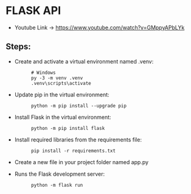 # FLASK API
- Youtube Link -> https://www.youtube.com/watch?v=GMppyAPbLYk 
## Steps:
- Create and activate a virtual environment named .venv:

            # Windows
            py -3 -m venv .venv
            .venv\scripts\activate
- Update pip in the virtual environment:


            python -m pip install --upgrade pip
- Install Flask in the virtual environment:

            python -m pip install flask
- Install required libraries from the requirements file:

            pip install -r requirements.txt
- Create a new file in your project folder named app.py
- Runs the Flask development server:

            python -m flask run